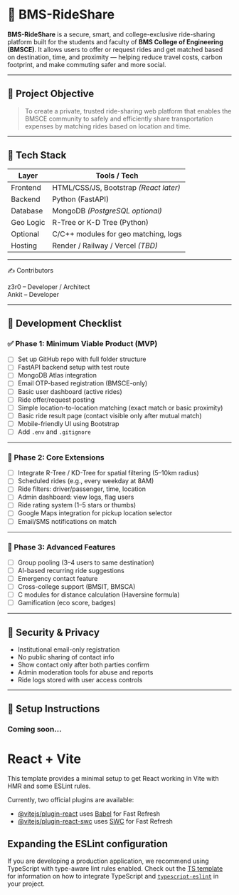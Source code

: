 # 🚗 BMS-RideShare

**BMS-RideShare** is a secure, smart, and college-exclusive ride-sharing platform built for the students and faculty of **BMS College of Engineering (BMSCE)**. It allows users to offer or request rides and get matched based on destination, time, and proximity — helping reduce travel costs, carbon footprint, and make commuting safer and more social.

---

## 🎯 Project Objective

> To create a private, trusted ride-sharing web platform that enables the BMSCE community to safely and efficiently share transportation expenses by matching rides based on location and time.

---

## 🧰 Tech Stack

| Layer       | Tools / Tech                        |
|-------------|-------------------------------------|
| Frontend    | HTML/CSS/JS, Bootstrap *(React later)* |
| Backend     | Python (FastAPI)                    |
| Database    | MongoDB *(PostgreSQL optional)*     |
| Geo Logic   | R-Tree or K-D Tree (Python)         |
| Optional    | C/C++ modules for geo matching, logs|
| Hosting     | Render / Railway / Vercel *(TBD)*   |

---

✍️ Contributors

z3r0 – Developer / Architect </br>
Ankit – Developer 

---

## 📅 Development Checklist

### ✅ Phase 1: Minimum Viable Product (MVP)

- [ ] Set up GitHub repo with full folder structure
- [ ] FastAPI backend setup with test route
- [ ] MongoDB Atlas integration
- [ ] Email OTP-based registration (BMSCE-only)
- [ ] Basic user dashboard (active rides)
- [ ] Ride offer/request posting
- [ ] Simple location-to-location matching (exact match or basic proximity)
- [ ] Basic ride result page (contact visible only after mutual match)
- [ ] Mobile-friendly UI using Bootstrap
- [ ] Add `.env` and `.gitignore`

---

### 🔧 Phase 2: Core Extensions

- [ ] Integrate R-Tree / KD-Tree for spatial filtering (5–10km radius)
- [ ] Scheduled rides (e.g., every weekday at 8AM)
- [ ] Ride filters: driver/passenger, time, location
- [ ] Admin dashboard: view logs, flag users
- [ ] Ride rating system (1–5 stars or thumbs)
- [ ] Google Maps integration for pickup location selector
- [ ] Email/SMS notifications on match

---

### 🚀 Phase 3: Advanced Features

- [ ] Group pooling (3–4 users to same destination)
- [ ] AI-based recurring ride suggestions
- [ ] Emergency contact feature
- [ ] Cross-college support (BMSIT, BMSCA)
- [ ] C modules for distance calculation (Haversine formula)
- [ ] Gamification (eco score, badges)

---

## 🔐 Security & Privacy

- Institutional email-only registration
- No public sharing of contact info
- Show contact only after both parties confirm
- Admin moderation tools for abuse and reports
- Ride logs stored with user access controls

---

## 🏁 Setup Instructions

### Coming soon...



# React + Vite

This template provides a minimal setup to get React working in Vite with HMR and some ESLint rules.

Currently, two official plugins are available:

- [@vitejs/plugin-react](https://github.com/vitejs/vite-plugin-react/blob/main/packages/plugin-react) uses [Babel](https://babeljs.io/) for Fast Refresh
- [@vitejs/plugin-react-swc](https://github.com/vitejs/vite-plugin-react/blob/main/packages/plugin-react-swc) uses [SWC](https://swc.rs/) for Fast Refresh

## Expanding the ESLint configuration

If you are developing a production application, we recommend using TypeScript with type-aware lint rules enabled. Check out the [TS template](https://github.com/vitejs/vite/tree/main/packages/create-vite/template-react-ts) for information on how to integrate TypeScript and [`typescript-eslint`](https://typescript-eslint.io) in your project.
